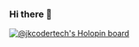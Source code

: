 ### Hi there 👋

<!--
**jk-codertech/jk-codertech** is a ✨ _special_ ✨ repository because its `README.md` (this file) appears on your GitHub profile.

Here are some ideas to get you started:

- 🔭 I’m currently working on ...
- 🌱 I’m currently learning ...
- 👯 I’m looking to collaborate on ...
- 🤔 I’m looking for help with ...
- 💬 Ask me about ...
- 📫 How to reach me: ...
- 😄 Pronouns: ...
- ⚡ Fun fact: ...
-->
[![@jkcodertech's Holopin board](https://holopin.io/api/user/board?user=jkcodertech)](https://holopin.io/@jkcodertech)
